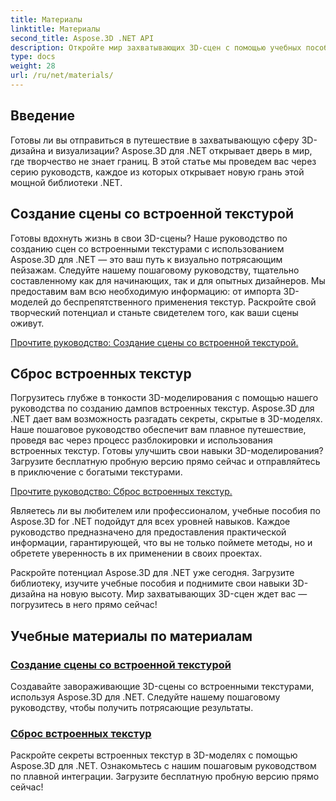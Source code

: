 ```yaml
---
title: Материалы
linktitle: Материалы
second_title: Aspose.3D .NET API
description: Откройте мир захватывающих 3D-сцен с помощью учебных пособий Aspose.3D для .NET. Научитесь создавать потрясающие сцены и без труда исследовать встроенные текстуры.
type: docs
weight: 28
url: /ru/net/materials/
---
```

## Введение

Готовы ли вы отправиться в путешествие в захватывающую сферу 3D-дизайна и визуализации? Aspose.3D для .NET открывает дверь в мир, где творчество не знает границ. В этой статье мы проведем вас через серию руководств, каждое из которых открывает новую грань этой мощной библиотеки .NET.

## Создание сцены со встроенной текстурой

Готовы вдохнуть жизнь в свои 3D-сцены? Наше руководство по созданию сцен со встроенными текстурами с использованием Aspose.3D для .NET — это ваш путь к визуально потрясающим пейзажам. Следуйте нашему пошаговому руководству, тщательно составленному как для начинающих, так и для опытных дизайнеров. Мы предоставим вам всю необходимую информацию: от импорта 3D-моделей до беспрепятственного применения текстур. Раскройте свой творческий потенциал и станьте свидетелем того, как ваши сцены оживут.

[Прочтите руководство: Создание сцены со встроенной текстурой.](./create-scene-embedded-texture/)

## Сброс встроенных текстур

Погрузитесь глубже в тонкости 3D-моделирования с помощью нашего руководства по созданию дампов встроенных текстур. Aspose.3D для .NET дает вам возможность разгадать секреты, скрытые в 3D-моделях. Наше пошаговое руководство обеспечит вам плавное путешествие, проведя вас через процесс разблокировки и использования встроенных текстур. Готовы улучшить свои навыки 3D-моделирования? Загрузите бесплатную пробную версию прямо сейчас и отправляйтесь в приключение с богатыми текстурами.

[Прочтите руководство: Сброс встроенных текстур.](./dump-embedded-textures/)

Являетесь ли вы любителем или профессионалом, учебные пособия по Aspose.3D for .NET подойдут для всех уровней навыков. Каждое руководство предназначено для предоставления практической информации, гарантирующей, что вы не только поймете методы, но и обретете уверенность в их применении в своих проектах.

Раскройте потенциал Aspose.3D для .NET уже сегодня. Загрузите библиотеку, изучите учебные пособия и поднимите свои навыки 3D-дизайна на новую высоту. Мир захватывающих 3D-сцен ждет вас — погрузитесь в него прямо сейчас!
## Учебные материалы по материалам
### [Создание сцены со встроенной текстурой](./create-scene-embedded-texture/)
Создавайте завораживающие 3D-сцены со встроенными текстурами, используя Aspose.3D для .NET. Следуйте нашему пошаговому руководству, чтобы получить потрясающие результаты.
### [Сброс встроенных текстур](./dump-embedded-textures/)
Раскройте секреты встроенных текстур в 3D-моделях с помощью Aspose.3D для .NET. Ознакомьтесь с нашим пошаговым руководством по плавной интеграции. Загрузите бесплатную пробную версию прямо сейчас!